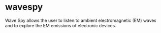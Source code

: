 wavespy
=======

Wave Spy allows the user to listen to ambient electromagnetic (EM) waves and to explore the EM emissions of electronic devices.
